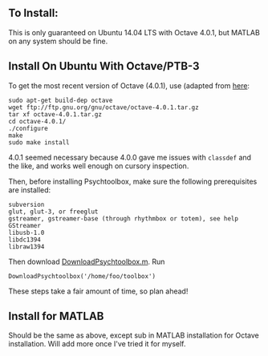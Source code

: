 ## To Install:

This is only guaranteed on Ubuntu 14.04 LTS with Octave 4.0.1, but 
MATLAB on any system should be fine.

## Install On Ubuntu With Octave/PTB-3

To get the most recent version of Octave (4.0.1), use (adapted from [here](http://askubuntu.com/questions/645600/how-to-install-octave-4-0-0-in-ubuntu-14-04):

```
sudo apt-get build-dep octave
wget ftp://ftp.gnu.org/gnu/octave/octave-4.0.1.tar.gz
tar xf octave-4.0.1.tar.gz
cd octave-4.0.1/
./configure
make 
sudo make install
```
4.0.1 seemed necessary because 4.0.0 gave me issues with `classdef` and
the like, and works well enough on cursory inspection.

Then, before installing Psychtoolbox, make sure the following prerequisites are installed:

```
subversion
glut, glut-3, or freeglut
gstreamer, gstreamer-base (through rhythmbox or totem), see help GStreamer
libusb-1.0
libdc1394
libraw1394
```

Then download [DownloadPsychtoolbox.m](https://raw.githubusercontent.com/Psychtoolbox-3/Psychtoolbox-3/master/Psychtoolbox/DownloadPsychtoolbox.m).
Run
```
DownloadPsychtoolbox('/home/foo/toolbox')
```

These steps take a fair amount of time, so plan ahead!

## Install for MATLAB

Should be the same as above, except sub in MATLAB installation for Octave installation.
Will add more once I've tried it for myself.